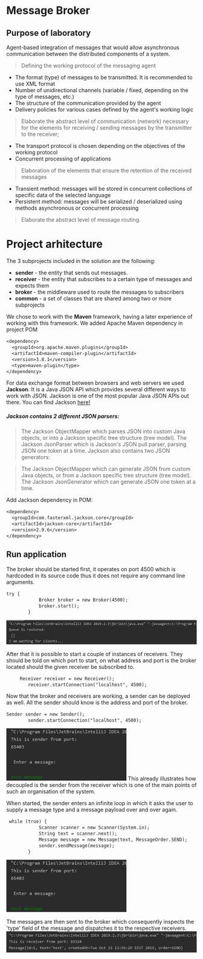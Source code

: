 

# Message Broker
## Purpose of laboratory
Agent-based integration of messages that would allow asynchronous communication between the distributed components of a system.


> Defining the working protocol of the messaging agent

- The format (type) of messages to be transmitted. It is recommended to use XML format
- Number of unidirectional channels (variable / fixed, depending on the type of messages, etc.)
- The structure of the communication provided by the agent 
- Delivery policies for various cases defined by the agent's working logic

> Elaborate the abstract level of communication (network) necessary for the elements for receiving / sending messages by the transmitter to the receiver;
- The transport protocol is chosen depending on the objectives of the working protocol
- Concurrent processing of applications

> Elaboration of the elements that ensure the retention of the received messages 
- Transient method: messages will be stored in concurrent collections of specific data
of the selected language
- Persistent method: messages will be serialized / deserialized using methods
asynchronous or concurrent processing

> Elaborate the abstract level of message routing.

# Project arhitecture
The 3 subprojects included in the solution are the following:

- **sender** - the entity that sends out messages.
- **receiver** - the entity that subscribes to a certain type of messages and expects them
- **broker** - the middleware used to route the messages to subscribers
- **common** - a set of classes that are shared among two or more subprojects

We chose to work with the **Maven** framework, having a later experience of working with this framework.
We added Apache Maven dependency in project POM
```
<dependency>
  <groupId>org.apache.maven.plugins</groupId>
  <artifactId>maven-compiler-plugin</artifactId>
  <version>3.8.1</version>
  <type>maven-plugin</type>
</dependency>
```
For data exchange format between browsers and web servers we used **Jackson**. It is a Java JSON API which provides several different ways to work with JSON. Jackson is one of the most popular Java JSON APIs out there. You can find Jackson [here!](https://github.com/FasterXML/jackson)


##### Jackson contains 2 different JSON parsers:

> The Jackson ObjectMapper which parses JSON into custom Java objects, or into a Jackson specific tree structure (tree model).
> The Jackson JsonParser which is Jackson's JSON pull parser, parsing JSON one token at a time.
> Jackson also contains two JSON generators:

> The Jackson ObjectMapper which can generate JSON from custom Java objects, or from a Jackson specific tree structure (tree model).
> The Jackson JsonGenerator which can generate JSON one token at a time.

Add Jackson dependency in POM:
```
<dependency>
  <groupId>com.fasterxml.jackson.core</groupId>
  <artifactId>jackson-core</artifactId>
  <version>2.9.6</version>
</dependency>
```
## Run application
The broker should be started first, it operates on port 4500 which is hardcoded in its source code thus it does not require any command line arguments.
```
try {
            Broker broker = new Broker(4500);
            broker.start();
        }
 ```
![Start Broker](https://github.com/anagogu/labPAD/blob/master/broker.png?raw=true)

After that it is possible to start a couple of instances of receivers. They should be told on which port to start, on what address and port is the broker located should the given receiver be subscribed to.
```
     Receiver receiver = new Receiver();
        receiver.startConnection("localhost", 4500);
```
Now that the broker and receivers are working, a sender can be deployed as well. 
All the sender should know is the address and port of the broker.
```
Sender sender = new Sender();
        sender.startConnection("localhost", 4500); 
```  
![Start Broker](https://github.com/anagogu/labPAD/blob/master/images/72279873_2467412936835954_7796125512148975616_n.png)
This already illustrates how decoupled is the sender from the receiver which is one of the main points of such an organisation of the system.

When started, the sender enters an infinite loop in which it asks the user to supply a message type and a message payload over and over again. 
```
 while (true) {
            Scanner scanner = new Scanner(System.in);
            String text = scanner.next();
            Message message = new Message(text, MessageOrder.SEND);
            sender.sendMessage(message);
        }
  ```
![Start Broker](https://github.com/anagogu/labPAD/blob/master/images/72279873_2467412936835954_7796125512148975616_n.png)

The messages are then sent to the broker which consequently inspects the 'type' field of the message and dispatches it to the respective receivers.
![Start Broker](https://github.com/anagogu/labPAD/blob/master/images/72654755_2139464493025155_3912854239042338816_n.png)
